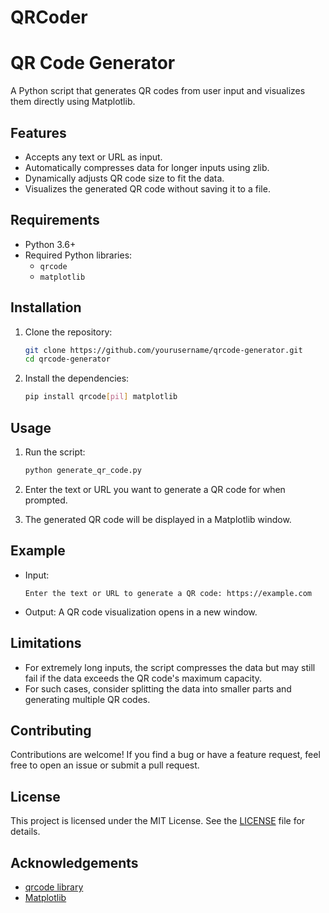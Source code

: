 # QRCoder
# QR Code Generator

A Python script that generates QR codes from user input and visualizes them directly using Matplotlib.

## Features
- Accepts any text or URL as input.
- Automatically compresses data for longer inputs using zlib.
- Dynamically adjusts QR code size to fit the data.
- Visualizes the generated QR code without saving it to a file.

## Requirements
- Python 3.6+
- Required Python libraries:
  - `qrcode`
  - `matplotlib`

## Installation

1. Clone the repository:
   ```bash
   git clone https://github.com/yourusername/qrcode-generator.git
   cd qrcode-generator
   ```

2. Install the dependencies:
   ```bash
   pip install qrcode[pil] matplotlib
   ```

## Usage

1. Run the script:
   ```bash
   python generate_qr_code.py
   ```

2. Enter the text or URL you want to generate a QR code for when prompted.

3. The generated QR code will be displayed in a Matplotlib window.

## Example

- Input:
  ```
  Enter the text or URL to generate a QR code: https://example.com
  ```

- Output:
  A QR code visualization opens in a new window.

## Limitations
- For extremely long inputs, the script compresses the data but may still fail if the data exceeds the QR code's maximum capacity.
- For such cases, consider splitting the data into smaller parts and generating multiple QR codes.

## Contributing

Contributions are welcome! If you find a bug or have a feature request, feel free to open an issue or submit a pull request.

## License

This project is licensed under the MIT License. See the [LICENSE](LICENSE) file for details.

## Acknowledgements
- [qrcode library](https://pypi.org/project/qrcode/)
- [Matplotlib](https://matplotlib.org/)
